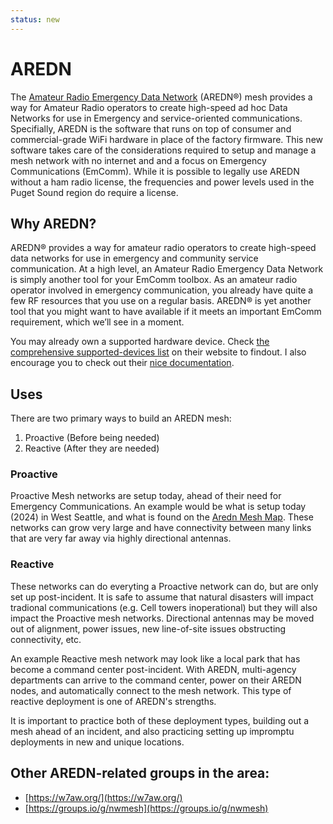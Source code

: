 ```yaml
---
status: new
---
```


# AREDN
The [Amateur Radio Emergency Data Network](arednmesh.org) (AREDN®) mesh provides a way for Amateur Radio operators to create high-speed ad hoc Data Networks for use in Emergency and service-oriented communications. Specifially, AREDN is the software that runs on top of consumer and commercial-grade WiFi hardware in place of the factory firmware. This new software takes care of the considerations required to setup and manage a mesh network with no internet and and a focus on Emergency Communications (EmComm). While it is possible to legally use AREDN without a ham radio license, the frequencies and power levels used in the Puget Sound region do require a license. 


## Why AREDN?
AREDN® provides a way for amateur radio operators to create high-speed data networks for use in emergency and community service communication. At a high level, an Amateur Radio Emergency Data Network is simply another tool for your EmComm toolbox. As an amateur radio operator involved in emergency communication, you already have quite a few RF resources that you use on a regular basis. AREDN® is yet another tool that you might want to have available if it meets an important EmComm requirement, which we’ll see in a moment.


You may already own a supported hardware device. Check [the comprehensive supported-devices list](https://www.arednmesh.org/content/supported-devices-0) on their website to findout. I also encourage you to check out their [nice documentation](https://docs.arednmesh.org/en/latest/).


## Uses
There are two primary ways to build an AREDN mesh:
1) Proactive (Before being needed)
2) Reactive (After they are needed)

### Proactive
Proactive Mesh networks are setup today, ahead of their need for Emergency Communications. An example would be what is setup today (2024) in West Seattle, and what is found on the [Aredn Mesh Map](http://usercontent.arednmesh.org/K/5/K5DLQ/livemap2.html#7/46.604/-120.146). These networks can grow very large and have connectivity between many links that are very far away via highly directional antennas.


### Reactive
These networks can do everyting a Proactive network can do, but are only set up post-incident. It is safe to assume that natural disasters will impact tradional communications (e.g. Cell towers inoperational) but they will also impact the Proactive mesh networks. Directional antennas may be moved out of alignment, power issues, new line-of-site issues obstructing connectivity, etc. 

An example Reactive mesh network may look like a local park that has become a command center post-incident. With AREDN, multi-agency departments can arrive to the command center, power on their AREDN nodes, and automatically connect to the mesh network. This type of reactive deployment is one of AREDN's strengths. 



It is important to practice both of these deployment types, building out a mesh ahead of an incident, and also practicing setting up impromptu deployments in new and unique locations. 


## Other AREDN-related groups in the area:
- [https://w7aw.org/](https://w7aw.org/)
- [https://groups.io/g/nwmesh](https://groups.io/g/nwmesh)